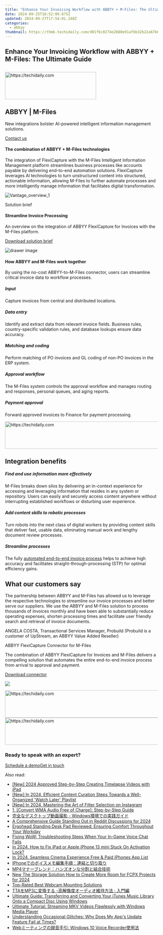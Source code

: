 ```yaml
---
title: "Enhance Your Invoicing Workflow with ABBYY + M-Files: The Ultimate Guide"
date: 2024-09-25T16:52:09.675Z
updated: 2024-09-27T17:54:01.248Z
categories:
  - abbyy
thumbnail: https://thmb.techidaily.com/d01f6c0274e2880e91afbb32b22a67b6646c0f35efcd7b7e4395e6722afaacb2.jpg
---
```


## Enhance Your Invoicing Workflow with ABBYY + M-Files: The Ultimate Guide

## 

<!-- affiliate ads begin -->
<a href="https://laganoo.pxf.io/c/5597632/1528700/16446" target="_top" id="1528700">
  <img src="//a.impactradius-go.com/display-ad/16446-1528700" border="0" alt="https://techidaily.com" width="300" height="90"/>
</a>
<img height="0" width="0" src="https://laganoo.pxf.io/i/5597632/1528700/16446" style="position:absolute;visibility:hidden;" border="0" />
<!-- affiliate ads end -->

## ABBYY | M-Files 

New integrations bolster AI-powered intelligent information management solutions.

[Contact us](https://tools.techidaily.com/abbyy/products/)

#### The combination of ABBYY + M-Files technologies 

The integration of FlexiCapture with the M-Files Intelligent Information Management platform streamlines business processes like accounts payable by delivering end-to-end automation solutions. FlexiCapture leverages AI technologies to turn unstructured content into structured, actionable information, allowing M-Files to further automate processes and more intelligently manage information that facilitates digital transformation.

![Vantage_overview_1](https://content.abbyy.com/-/media/project/abbyy/abbyy/products/vantage/vantage_overview_1.jpg?h=716&iar=0&w=1272)

Solution brief 

#### Streamline Invoice Processing 

An overview on the integration of ABBYY FlexiCapture for Invoices with the M-Files platform.

[Download solution brief](https://static3.abbyy.com/abbyycommedia/34365/solutionbrief-mfiles-abbyy-integrated-solutions-en.pdf)

![drawer image](https://content.abbyy.com/-/media/project/abbyy/abbyy/solutions/digital-document-archiving/drawer-image.jpg?h=392&iar=0&w=696)

#### How ABBYY and M-Files work together 

By using the no-cost ABBYY-to-M-Files connector, users can streamline critical invoice data to workflow processes.

##### Input

Capture invoices from central and distributed locations.

##### Data entry

Identify and extract data from relevant invoice fields. Business rules, country-specific validation rules, and database lookups ensure data accuracy.

##### Matching and coding

Perform matching of PO invoices and GL coding of non-PO invoices in the ERP system.

##### Approval workflow

The M-Files system controls the approval workflow and manages routing and responses, personal queues, and aging reports.

##### Payment approval

Forward approved invoices to Finance for payment processing.

<!-- affiliate ads begin -->
<a href="https://appsumo.8odi.net/c/5597632/2111981/7443" target="_top" id="2111981">
  <img src="//a.impactradius-go.com/display-ad/7443-2111981" border="0" alt="https://techidaily.com" width="728" height="90"/>
</a>
<img height="0" width="0" src="https://appsumo.8odi.net/i/5597632/2111981/7443" style="position:absolute;visibility:hidden;" border="0" />
<!-- affiliate ads end -->

## Integration benefits

##### Find and use information more effectively 

M-Files breaks down silos by delivering an in-context experience for accessing and leveraging information that resides in any system or repository. Users can easily and securely access content anywhere without interrupting established workflows or disturbing user experience.

##### Add content skills to robotic processes 

Turn robots into the next class of digital workers by providing content skills that deliver fast, usable data, eliminating manual work and lengthy document review processes.

##### Streamline processes 

The fully [automated end-to-end invoice process](https://tools.techidaily.com/abbyy/products/) helps to achieve high accuracy and facilitates straight-through-processing (STP) for optimal efficiency gains.

## What our customers say

The partnership between ABBYY and M-Files has allowed us to leverage the respective technologies to streamline our invoice processes and better serve our suppliers. We use the ABBYY and M-Files solution to process thousands of invoices monthly and have been able to substantially reduce operating expenses, shorten processing times and facilitate user friendly search and retrieval of invoice documents. 

ANGELA COSTA, Transactional Services Manager, Probuild (Probuild is a customer of UpStream, an ABBYY Value Added Reseller) 

ABBYY FlexiCapture Connector for M-Files

The combination of ABBYY FlexiCapture for Invoices and M-Files delivers a compelling solution that automates the entire end-to-end invoice process from arrival to approval and payment.

[Download connector](https://tools.techidaily.com/abbyy/products/)

![](https://content.abbyy.com/-/media/feature/basecomponents/clients/m-files.png?h=40&iar=0&w=120)

<!-- affiliate ads begin -->
<a href="https://ephamedtechinc.pxf.io/c/5597632/2137211/26400" target="_top" id="2137211">
  <img src="//a.impactradius-go.com/display-ad/26400-2137211" border="0" alt="https://techidaily.com" width="728" height="90"/>
</a>
<img height="0" width="0" src="https://ephamedtechinc.pxf.io/i/5597632/2137211/26400" style="position:absolute;visibility:hidden;" border="0" />
<!-- affiliate ads end -->

<!-- affiliate ads begin -->
<a href="https://unicoeye.pxf.io/c/5597632/2134227/18498" target="_top" id="2134227">
  <img src="//a.impactradius-go.com/display-ad/18498-2134227" border="0" alt="https://techidaily.com" width="728" height="90"/>
</a>
<img height="0" width="0" src="https://unicoeye.pxf.io/i/5597632/2134227/18498" style="position:absolute;visibility:hidden;" border="0" />
<!-- affiliate ads end -->

### Ready to speak with an expert?

[Schedule a demo](https://tools.techidaily.com/abbyy/products/)[Get in touch](https://tools.techidaily.com/abbyy/products/)

<ins class="adsbygoogle"
     style="display:block"
     data-ad-format="autorelaxed"
     data-ad-client="ca-pub-7571918770474297"
     data-ad-slot="1223367746"></ins>

<ins class="adsbygoogle"
     style="display:block"
     data-ad-client="ca-pub-7571918770474297"
     data-ad-slot="8358498916"
     data-ad-format="auto"
     data-full-width-responsive="true"></ins>

<span class="atpl-alsoreadstyle">Also read:</span>
<div><ul>
<li><a href="https://screen-sharing-recording.techidaily.com/new-2024-approved-step-by-step-creating-timelapse-videos-with-ipad/"><u>[New] 2024 Approved Step-by-Step Creating Timelapse Videos with iPad</u></a></li>
<li><a href="https://facebook-record-videos.techidaily.com/new-in-2024-efficient-content-curation-steps-towards-a-well-organized-watch-later-playlist/"><u>[New] In 2024, Efficient Content Curation Steps Towards a Well-Organized 'Watch Later' Playlist</u></a></li>
<li><a href="https://instagram-video-files.techidaily.com/new-in-2024-mastering-the-art-of-filter-selection-on-instagram/"><u>[New] In 2024, Mastering the Art of Filter Selection on Instagram</u></a></li>
<li><a href="https://discover-advanced.techidaily.com/1-convert-wma-audio-free-of-charge-step-by-step-guide/"><u>1. [Convert WMA Audio Free of Charge]: Step-by-Step Guide</u></a></li>
<li><a href="https://discover-advanced.techidaily.com/1726028667123-windows/"><u>完全なデスクトップ動画撮影 - Windows環境での実践ガイド</u></a></li>
<li><a href="https://fox-http.techidaily.com/a-comprehensive-guide-standing-out-in-reddit-discussions-for-2024/"><u>A Comprehensive Guide Standing Out in Reddit Discussions for 2024</u></a></li>
<li><a href="https://buynow-marvelous.techidaily.com/1723047582967-ergohead-standing-desk-pad-reviewed-ensuring-comfort-throughout-your-workday/"><u>Ergohead Standing Desk Pad Reviewed: Ensuring Comfort Throughout Your Workday</u></a></li>
<li><a href="https://sound-issues.techidaily.com/fixing-wow-troubleshooting-steps-when-your-in-game-voice-chat-fails/"><u>Fixing WoW: Troubleshooting Steps When Your In-Game Voice Chat Fails</u></a></li>
<li><a href="https://activate-lock.techidaily.com/in-2024-how-to-fix-ipad-or-apple-iphone-13-mini-stuck-on-activation-lock-by-drfone-ios/"><u>In 2024, How to Fix iPad or Apple iPhone 13 mini Stuck On Activation Lock?</u></a></li>
<li><a href="https://extra-support.techidaily.com/in-2024-seamless-cinema-experience-free-and-paid-iphones-app-list/"><u>In 2024, Seamless Cinema Experience Free & Paid iPhones App List</u></a></li>
<li><a href="https://discover-advanced.techidaily.com/1726028648343-iphone/"><u>IPhoneでのボイスメモ編集手順：連結と切り取り</u></a></li>
<li><a href="https://discover-advanced.techidaily.com/1726027066898-mp4/"><u>MP4マナーブレンド：ハンズオンな分割と結合技術</u></a></li>
<li><a href="https://ai-video-tools.techidaily.com/new-the-storage-solution-how-to-create-more-room-for-fcpx-projects-for-2024/"><u>New The Storage Solution How to Create More Room for FCPX Projects for 2024</u></a></li>
<li><a href="https://fox-friendly.techidaily.com/top-rated-best-webcam-mounting-solutions/"><u>Top-Rated Best Webcam Mounting Solutions</u></a></li>
<li><a href="https://discover-advanced.techidaily.com/ttamp3/"><u>TTAをMP3に変換する -高解像度オーディオ維持方法 : 入門編</u></a></li>
<li><a href="https://discover-advanced.techidaily.com/ultimate-guide-transferring-and-converting-your-itunes-music-library-onto-a-compact-disc-using-windows/"><u>Ultimate Guide: Transferring and Converting Your iTunes Music Library Onto a Compact Disc Using Windows</u></a></li>
<li><a href="https://discover-advanced.techidaily.com/ultimate-tutorial-streaming-mkv-videos-flawlessly-with-windows-media-player/"><u>Ultimate Tutorial: Streaming MKV Videos Flawlessly with Windows Media Player</u></a></li>
<li><a href="https://discover-advanced.techidaily.com/understanding-occasional-glitches-why-does-my-apps-update-feature-fail-at-times/"><u>Understanding Occasional Glitches: Why Does My App's Update Feature Fail at Times?</u></a></li>
<li><a href="https://discover-advanced.techidaily.com/web-windows-10-voice-recorder/"><u>Webミーティングの録音手引: Windows 10 Voice Recorder使用法</u></a></li>
</ul></div>

